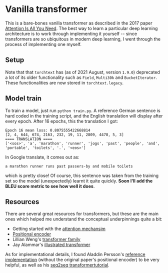 # Vanilla transformer 

This is a bare-bones vanilla transformer as described in the 2017 paper [Attention Is All You Need](https://arxiv.org/abs/1706.03762). The best way to learn a particular deep learning architecture is to work through implementing it yourself -- since transformers are so ubiquitous in modern deep learning, I went through the process of implementing one myself. 

## Setup

Note that that `torchtext` has (as of 2021 August, version `1.9.0`) deprecated a lot of its older functionality such as `Field`, `Multi30k` and `BucketIterator`. These functionalities are now stored in `torchtext.legacy`.

## Model train

To train a model, just run `python train.py`. A reference German sentence is hard coded in the training script, and the English translation will display after every epoch. After 16 epochs, this the translation I got:

```
Epoch 16 mean loss: 0.8075555422668814
[2, 4, 644, 674, 2163, 232, 19, 11, 2809, 4478, 5, 3]
==== TRANSLATION ====
['<sos>', 'a', 'marathon', 'runner', 'jogs', 'past', 'people', 'and', 'portable', 'toilets', '.', '<eos>']
```

In Google translate, it comes out as:

```
a marathon runner runs past passers-by and mobile toilets
```

which is pretty close! Of course, this sentence was taken from the training set so the model (unexpectedly) learnt it quite quickly. **Soon I'll add the BLEU score metric to see how well it does**.

## Resources

There are several great resources for transformers, but these are the main ones which helped me understand the conceptual underpinnings quite a bit:

* Getting started with the [attention mechansim](http://peterbloem.nl/blog/transformers)
* [Positional encoder](https://kazemnejad.com/blog/transformer_architecture_positional_encoding/)
* Lillian Weng's [transformer family](https://lilianweng.github.io/lil-log/2020/04/07/the-transformer-family.html)
* Jay Alammar's [illustrated transformer](https://jalammar.github.io/illustrated-transformer/)

As for implementational details, I found Aladdin Persson's [reference implementation](https://github.com/aladdinpersson/Machine-Learning-Collection/blob/master/ML/Pytorch/more_advanced/transformer_from_scratch/transformer_from_scratch.py) (without the original paper's positional encoder) to be very helpful, as well as his [seq2seq transformertutorial](https://www.youtube.com/watch?v=M6adRGJe5cQ).  

